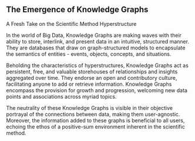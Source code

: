 ## The Emergence of Knowledge Graphs
 A Fresh Take on the Scientific Method Hyperstructure

In the world of Big Data, Knowledge Graphs are making waves with their ability to store, interlink, and present data in an intuitive, structured manner. They are databases that draw on graph-structured models to encapsulate the semantics of entities - events, objects, concepts, and situations.

Beholding the characteristics of hyperstructures, Knowledge Graphs act as persistent, free, and valuable storehouses of relationships and insights aggregated over time. They endorse an open and contributory culture, facilitating anyone to add or retrieve information. Knowledge Graphs encompass the provision for growth and progression, welcoming new data points and associations across myriad topics.

The neutrality of these Knowledge Graphs is visible in their objective portrayal of the connections between data, making them user-agnostic. Moreover, the information added to these graphs is beneficial to all users, echoing the ethos of a positive-sum environment inherent in the scientific method.
